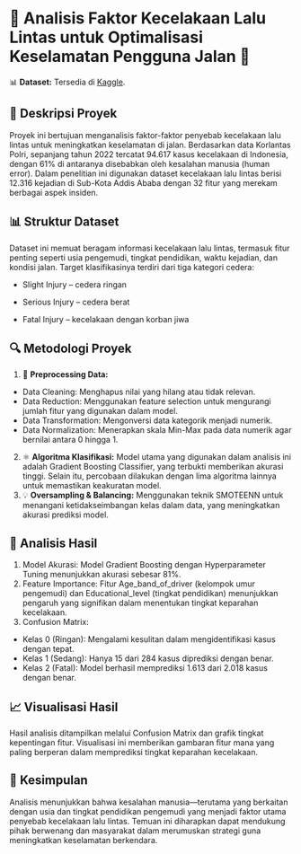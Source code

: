 # 🚗 **Analisis Faktor Kecelakaan Lalu Lintas untuk Optimalisasi Keselamatan Pengguna Jalan** 🚗 
📊 **Dataset:** Tersedia di [Kaggle](https://acesse.one/essTz).

## 📖 **Deskripsi Proyek**
Proyek ini bertujuan menganalisis faktor-faktor penyebab kecelakaan lalu lintas untuk meningkatkan keselamatan di jalan. Berdasarkan data Korlantas Polri, sepanjang tahun 2022 tercatat 94.617 kasus kecelakaan di Indonesia, dengan 61% di antaranya disebabkan oleh kesalahan manusia (human error). Dalam penelitian ini digunakan dataset kecelakaan lalu lintas berisi 12.316 kejadian di Sub-Kota Addis Ababa dengan 32 fitur yang merekam berbagai aspek insiden.

## 📊 **Struktur Dataset**
Dataset ini memuat beragam informasi kecelakaan lalu lintas, termasuk fitur penting seperti usia pengemudi, tingkat pendidikan, waktu kejadian, dan kondisi jalan. Target klasifikasinya terdiri dari tiga kategori cedera:

- Slight Injury – cedera ringan

- Serious Injury – cedera berat

- Fatal Injury – kecelakaan dengan korban jiwa

## 🔍 **Metodologi Proyek**
1. 🔄 **Preprocessing Data:**
- Data Cleaning: Menghapus nilai yang hilang atau tidak relevan.
- Data Reduction: Menggunakan feature selection untuk mengurangi jumlah fitur yang digunakan dalam model.
- Data Transformation: Mengonversi data kategorik menjadi numerik.
- Data Normalization: Menerapkan skala Min-Max pada data numerik agar bernilai antara 0 hingga 1.
2. ⚛️ **Algoritma Klasifikasi:**
  Model utama yang digunakan dalam analisis ini adalah Gradient Boosting Classifier, yang terbukti memberikan akurasi tinggi. Selain itu, percobaan dilakukan dengan lima algoritma lainnya untuk memastikan keakuratan model.
3. 💡 **Oversampling & Balancing:**
 Menggunakan teknik SMOTEENN untuk menangani ketidakseimbangan kelas dalam data, yang meningkatkan akurasi prediksi model.

## 📝 **Analisis Hasil**
1. Model Akurasi: Model Gradient Boosting dengan Hyperparameter Tuning menunjukkan akurasi sebesar 81%.
2. Feature Importance: Fitur Age_band_of_driver (kelompok umur pengemudi) dan Educational_level (tingkat pendidikan) menunjukkan pengaruh yang signifikan dalam menentukan tingkat keparahan kecelakaan.
3. Confusion Matrix:
- Kelas 0 (Ringan): Mengalami kesulitan dalam mengidentifikasi kasus dengan tepat.
- Kelas 1 (Sedang): Hanya 15 dari 284 kasus diprediksi dengan benar.
- Kelas 2 (Fatal): Model berhasil memprediksi 1.613 dari 2.018 kasus dengan benar.

## 📈 **Visualisasi Hasil**
Hasil analisis ditampilkan melalui Confusion Matrix dan grafik tingkat kepentingan fitur. Visualisasi ini memberikan gambaran fitur mana yang paling berperan dalam memprediksi tingkat keparahan kecelakaan.

## 📂 **Kesimpulan**
Analisis menunjukkan bahwa kesalahan manusia—terutama yang berkaitan dengan usia dan tingkat pendidikan pengemudi yang menjadi faktor utama penyebab kecelakaan lalu lintas. Temuan ini diharapkan dapat mendukung pihak berwenang dan masyarakat dalam merumuskan strategi guna meningkatkan keselamatan berkendara.
